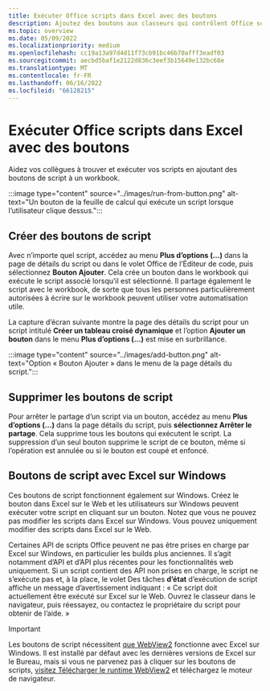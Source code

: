 ```yaml
---
title: Exécuter Office scripts dans Excel avec des boutons
description: Ajoutez des boutons aux classeurs qui contrôlent Office scripts dans Excel.
ms.topic: overview
ms.date: 05/09/2022
ms.localizationpriority: medium
ms.openlocfilehash: cc19a13a97d4d11f73cb91bc46b70afff3eadf03
ms.sourcegitcommit: aecbd5baf1e2122d836c3eef3b15649e132bc68e
ms.translationtype: MT
ms.contentlocale: fr-FR
ms.lasthandoff: 06/16/2022
ms.locfileid: "66128215"
---
```

# <a name="run-office-scripts-in-excel-with-buttons"></a>Exécuter Office scripts dans Excel avec des boutons

Aidez vos collègues à trouver et exécuter vos scripts en ajoutant des boutons de script à un workbook.

:::image type="content" source="../images/run-from-button.png" alt-text="Un bouton de la feuille de calcul qui exécute un script lorsque l’utilisateur clique dessus.":::

## <a name="create-script-buttons"></a>Créer des boutons de script

Avec n’importe quel script, accédez au menu **Plus d’options (...)** dans la page de détails du script ou dans le volet Office de l’Éditeur de code, puis sélectionnez **Bouton Ajouter**. Cela crée un bouton dans le workbook qui exécute le script associé lorsqu’il est sélectionné. Il partage également le script avec le workbook, de sorte que tous les personnes particulièrement autorisées à écrire sur le workbook peuvent utiliser votre automatisation utile.

La capture d’écran suivante montre la page des détails du script pour un script intitulé **Créer un tableau croisé dynamique** et l’option **Ajouter un bouton** dans le menu **Plus d’options (...)** est mise en surbrillance.

:::image type="content" source="../images/add-button.png" alt-text="Option « Bouton Ajouter » dans le menu de la page détails du script.":::

## <a name="remove-script-buttons"></a>Supprimer les boutons de script

Pour arrêter le partage d’un script via un bouton, accédez au menu **Plus d’options (...)** dans la page détails du script, puis **sélectionnez Arrêter le partage**. Cela supprime tous les boutons qui exécutent le script. La suppression d’un seul bouton supprime le script de ce bouton, même si l’opération est annulée ou si le bouton est coupé et enfoncé.

## <a name="script-buttons-with-excel-on-windows"></a>Boutons de script avec Excel sur Windows

Ces boutons de script fonctionnent également sur Windows. Créez le bouton dans Excel sur le Web et les utilisateurs sur Windows peuvent exécuter votre script en cliquant sur un bouton. Notez que vous ne pouvez pas modifier les scripts dans Excel sur Windows. Vous pouvez uniquement modifier des scripts dans Excel sur le Web.

Certaines API de scripts Office peuvent ne pas être prises en charge par Excel sur Windows, en particulier les builds plus anciennes. Il s’agit notamment d’API et d’API plus récentes pour les fonctionnalités web uniquement. Si un script contient des API non prises en charge, le script ne s’exécute pas et, à la place, le volet Des tâches **d’état** d’exécution de script affiche un message d’avertissement indiquant : « Ce script doit actuellement être exécuté sur Excel sur le Web. Ouvrez le classeur dans le navigateur, puis réessayez, ou contactez le propriétaire du script pour obtenir de l’aide. »  

> [!IMPORTANT]
> Les boutons de script nécessitent [que WebView2](/deployoffice/webview2-install) fonctionne avec Excel sur Windows. Il est installé par défaut avec les dernières versions de Excel sur le Bureau, mais si vous ne parvenez pas à cliquer sur les boutons de scripts, [visitez Télécharger le runtime WebView2](https://developer.microsoft.com/microsoft-edge/webview2/#download-section) et téléchargez le moteur de navigateur.
